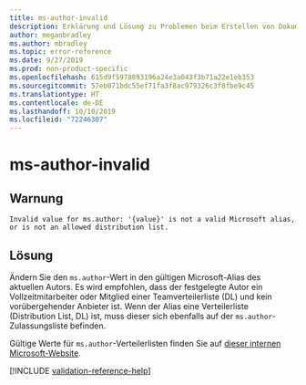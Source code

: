 ```yaml
---
title: ms-author-invalid
description: Erklärung und Lösung zu Problemen beim Erstellen von Dokumentationsartikeln – ms-author-invalid
author: meganbradley
ms.author: mbradley
ms.topic: error-reference
ms.date: 9/27/2019
ms.prod: non-product-specific
ms.openlocfilehash: 615d9f5978893196a24e3a043f3b71a22e1eb353
ms.sourcegitcommit: 57eb071bdc55ef71fa3f8ac979326c3f8fbe9c45
ms.translationtype: HT
ms.contentlocale: de-DE
ms.lasthandoff: 10/10/2019
ms.locfileid: "72246307"
---
```

# <a name="ms-author-invalid"></a>ms-author-invalid

## <a name="warning"></a>Warnung

`Invalid value for ms.author: '{value}' is not a valid Microsoft alias, or is not an allowed distribution list.`

## <a name="resolution"></a>Lösung

Ändern Sie den `ms.author`-Wert in den gültigen Microsoft-Alias des aktuellen Autors. Es wird empfohlen, dass der festgelegte Autor ein Vollzeitmitarbeiter oder Mitglied einer Teamverteilerliste (DL) und kein vorübergehender Anbieter ist. Wenn der Alias eine Verteilerliste (Distribution List, DL) ist, muss dieser sich ebenfalls auf der `ms.author`-Zulassungsliste befinden.

Gültige Werte für `ms.author`-Verteilerlisten finden Sie auf [dieser internen Microsoft-Website](https://docsmetadatatool.azurewebsites.net/allowlists).

<!--make sure to add this file to your includes folder and verify the path-->
[!INCLUDE [validation-reference-help](includes/validation-reference-help.md)]
